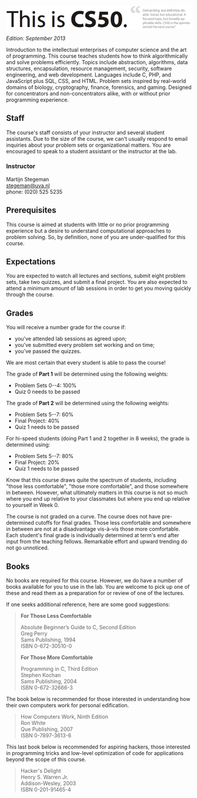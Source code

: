 ![CS50 @ Minor Programmeren](cs50.png)

*Edition: September 2013*

Introduction to the intellectual enterprises of computer science and the art of
programming. This course teaches students how to think algorithmically and
solve problems efficiently. Topics include abstraction, algorithms, data
structures, encapsulation, resource management, security, software engineering,
and web development. Languages include C, PHP, and JavaScript plus SQL, CSS,
and HTML. Problem sets inspired by real-world domains of biology, cryptography,
finance, forensics, and gaming. Designed for concentrators and
non-concentrators alike, with or without prior programming experience.

## Staff

The course's staff consists of your instructor and several student assistants.
Due to the size of the course, we can't usually respond to email inquiries
about your problem sets or organizational matters. You are encouraged to speak
to a student assistant or the instructor at the lab.

### Instructor

Martijn Stegeman  
<stegeman@uva.nl>  
phone: (020) 525 5235

## Prerequisites

This course is aimed at students with little or no prior programming experience
but a desire to understand computational approaches to problem solving. So, by
definition, none of you are under-qualified for this course.

## Expectations

You are expected to watch all lectures and sections, submit eight problem sets,
take two quizzes, and submit a final project. You are also expected to attend a
minimum amount of lab sessions in order to get you moving quickly through the
course.

## Grades

You will receive a number grade for the course if:

* you've attended lab sessions as agreed upon;
* you've submitted every problem set working and on time;
* you've passed the quizzes.

We are most certain that every student is able to pass the course!

<div class="row">
<div class="col-lg-6">

The grade of **Part 1** will be determined using the following weights:

* Problem Sets 0--4: 100%
* Quiz 0 needs to be passed

</div>

<div class="col-lg-6">

The grade of **Part 2** will be determined using the following weights:

* Problem Sets 5--7: 60%
* Final Project: 40%
* Quiz 1 needs to be passed

For hi-speed students (doing Part 1 and 2 together in 8 weeks), the grade is
determined using:

* Problem Sets 5--7: 80%
* Final Project: 20%
* Quiz 1 needs to be passed

</div>
</div>

Know that this course draws quite the spectrum of students, including "those
less comfortable", "those more comfortable", and those somewhere in between.
However, what ultimately matters in this course is not so much where you end
up relative to your classmates but where you end up relative to yourself
in Week 0.

The course is not graded on a curve. The course does not have pre-determined
cutoffs for final grades. Those less comfortable and somewhere in between are
not at a disadvantage vis-à-vis those more comfortable. Each student's final
grade is individually determined at term's end after input from the teaching
fellows. Remarkable effort and upward trending do not go unnoticed.

## Books

No books are required for this course. However, we do have a number of books
available for you to use in the lab. You are welcome to pick up one of
these and read them as a preparation for or review of one of the lectures.

If one seeks additional reference, here are some good suggestions:

> **For Those Less Comfortable**
> 
> Absolute Beginner’s Guide to C, Second Edition  
> Greg Perry  
> Sams Publishing, 1994  
> ISBN 0-672-30510-0
> 
> **For Those More Comfortable**
> 
> Programming in C, Third Edition  
> Stephen Kochan  
> Sams Publishing, 2004  
> ISBN 0-672-32666-3

The book below is recommended for those interested in understanding how their
own computers work for personal edification.

> How Computers Work, Ninth Edition  
> Ron White  
> Que Publishing, 2007  
> ISBN 0-7897-3613-6

This last book below is recommended for aspiring hackers, those interested in
programming tricks and low-level optimization of code for applications beyond
the scope of this course.

> Hacker's Delight  
> Henry S. Warren Jr.  
> Addison-Wesley, 2003  
> ISBN 0-201-91465-4
